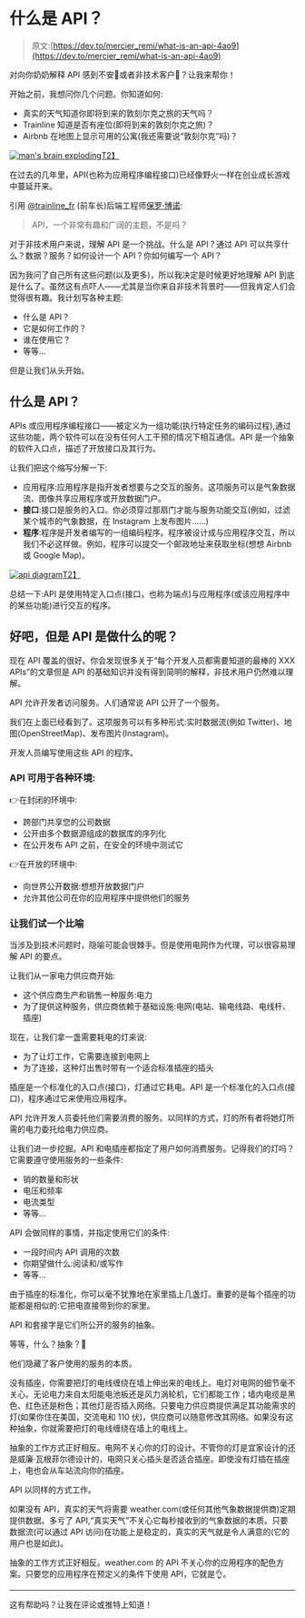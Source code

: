 # 什么是 API？

> 原文:[https://dev.to/mercier_remi/what-is-an-api-4ao9](https://dev.to/mercier_remi/what-is-an-api-4ao9)

对向你奶奶解释 API 感到不安👵或者非技术客户👔？让我来帮你！

开始之前，我想问你几个问题。你知道如何:

*   真实的天气知道你即将到来的敦刻尔克之旅的天气吗？
*   Trainline 知道是否有座位(即将到来的敦刻尔克之旅)？
*   Airbnb 在地图上显示可用的公寓(我还需要说“敦刻尔克”吗)？

[![man's brain exploding](../Images/dcfb1d9683a041ef7296508f36e48a52.png)T2】](https://res.cloudinary.com/practicaldev/image/fetch/s--05WLsQiF--/c_limit%2Cf_auto%2Cfl_progressive%2Cq_66%2Cw_880/https://remimercier.com/media/2017/what-is-an-api-remi-mercier.gif)

在过去的几年里，API(也称为应用程序编程接口)已经像野火一样在创业成长游戏中蔓延开来。

引用 [@trainline_fr](https://twitter.com/trainline_fr) (前车长)后端工程师[保罗·博诺](https://twitter.com/paulrb_r):

> API，一个非常有趣和广阔的主题，不是吗？

对于非技术用户来说，理解 API 是一个挑战。什么是 API？通过 API 可以共享什么？数据？服务？如何设计一个 API？你如何编写一个 API？

因为我问了自己所有这些问题(以及更多)，所以我决定是时候更好地理解 API 到底是什么了。虽然这有点吓人——尤其是当你来自非技术背景时——但我肯定人们会觉得很有趣。我计划写各种主题:

*   什么是 API？
*   它是如何工作的？
*   谁在使用它？
*   等等…

但是让我们从头开始。

## [](#what-is-an-api)什么是 API？

APIs 或应用程序编程接口——被定义为一组功能(执行特定任务的编码过程),通过这些功能，两个软件可以在没有任何人工干预的情况下相互通信。API 是一个抽象的软件入口点，描述了开放接口及其行为。

让我们把这个缩写分解一下:

*   应用程序:应用程序是指开发者想要与之交互的服务。这项服务可以是气象数据流、图像共享应用程序或开放数据门户。
*   **接口**:接口是服务的入口。你必须穿过那扇门才能与服务功能交互(例如，过滤某个城市的气象数据，在 Instagram 上发布图片……)
*   **程序**:程序是开发者编写的一组编码程序。程序被设计成与应用程序交互，所以我们不必这样做。例如，程序可以提交一个邮政地址来获取坐标(想想 Airbnb 或 Google Map)。

[![api diagram](../Images/6c39505cc7d60b5b503b5fdaff109a50.png)T2】](https://res.cloudinary.com/practicaldev/image/fetch/s--Gpyrxvd0--/c_limit%2Cf_auto%2Cfl_progressive%2Cq_auto%2Cw_880/https://remimercier.com/media/2017/what-is-an-api-diagram-remi-mercier.png)

总结一下:API 是使用特定入口点(接口，也称为端点)与应用程序(或该应用程序中的某些功能)进行交互的程序。

## [](#ok-but-what-does-an-api-do)好吧，但是 API 是做什么的呢？

现在 API 覆盖的很好。你会发现很多关于“每个开发人员都需要知道的最棒的 XXX APIs”的文章但是 API 的基础知识并没有得到简明的解释，非技术用户仍然难以理解。

API 允许开发者访问服务。人们通常说 API 公开了一个服务。

我们在上面已经看到了。这项服务可以有多种形式:实时数据流(例如 Twitter)、地图(OpenStreetMap)、发布图片(Instagram)。

开发人员编写使用这些 API 的程序。

### API 可用于各种环境:

👉在封闭的环境中:

*   跨部门共享您的公司数据
*   公开由多个数据源组成的数据库的序列化
*   在公开发布 API 之前，在安全的环境中测试它

👉在开放的环境中:

*   向世界公开数据:想想开放数据门户
*   允许其他公司在你的应用程序中提供他们的服务

### [](#lets-try-a-metaphor)让我们试一个比喻

当涉及到技术问题时，隐喻可能会很棘手。但是使用电网作为代理，可以很容易理解 API 的要点。

让我们从一家电力供应商开始:

*   这个供应商生产和销售一种服务:电力
*   为了提供这种服务，供应商依赖于基础设施:电网(电站、输电线路、电线杆、插座)

现在，让我们拿一盏需要耗电的灯来说:

*   为了让灯工作，它需要连接到电网上
*   为了连接，这种灯出售时带有一个适合标准插座的插头

插座是一个标准化的入口点(接口)，灯通过它耗电。API 是一个标准化的入口点(接口)，程序通过它来使用应用程序。

API 允许开发人员委托他们需要消费的服务。以同样的方式，灯的所有者将她灯所需的电力委托给电力供应商。

让我们进一步挖掘。API 和电插座都指定了用户如何消费服务。记得我们的灯吗？它需要遵守使用服务的一些条件:

*   销的数量和形状
*   电压和频率
*   电流类型
*   等等…

API 会做同样的事情，并指定使用它们的条件:

*   一段时间内 API 调用的次数
*   你期望做什么:阅读和/或写作
*   等等…

由于插座的标准化，你可以毫不犹豫地在家里插上几盏灯。重要的是每个插座的功能都是相似的:它把电直接带到你的家里。

API 和套接字是它们所公开的服务的抽象。

等等，什么？抽象？🤔

他们隐藏了客户使用的服务的本质。

没有插座，你需要把灯的电线缠绕在墙上伸出来的电线上。电灯对电网的细节毫不关心。无论电力来自太阳能电池板还是风力涡轮机，它们都能工作；墙内电缆是黑色、红色还是粉色；其他灯是否插入网络。只要电力供应商提供满足其功能需求的灯(如果你住在美国，交流电和 110 伏)，供应商可以随意修改其网络。如果没有这种抽象，你就需要把灯的电线缠绕在墙上的电线上。

抽象的工作方式正好相反。电网不关心你的灯的设计。不管你的灯是宜家设计的还是威廉·瓦根菲尔德设计的，电网只关心插头是否适合插座。即使没有灯插在插座上，电也会从车站流向你的插座。

API 以同样的方式工作。

如果没有 API，真实的天气将需要 weather.com(或任何其他气象数据提供商)定期提供数据。多亏了 API,“真实天气”不关心它每秒接收到的气象数据的本质。只要数据流(可以通过 API 访问)在功能上是稳定的，真实的天气就是令人满意的(它的用户也是如此)。

抽象的工作方式正好相反。weather.com 的 API 不关心你的应用程序的配色方案。只要您的应用程序在预定义的条件下使用 API，它就是👌。

* * *

这有帮助吗？让我在评论或推特上知道！